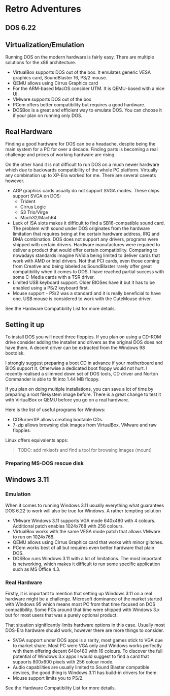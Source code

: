 # Retro Adventures

## DOS 6.22

## Virtualization/Emulation

Running DOS on the modern hardware is fairly easy. There are multiple solutions for the x86 architecture.

- VirtualBox supports DOS out of the box. It emulates generic VESA graphics card, SoundBlaster 16, PS/2 mouse.
- QEMU allows using Cirrus Graphics card 
- For the ARM-based MacOS consider UTM. It is QEMU-based with a nice UI.
- VMware supports DOS out of the box
- PCem offers better compatibility but requires a good hardware.
- DOSBox is a great and efficient way to emulate DOS. You can choose it if your plan on running only DOS.

## Real Hardware

Finding a good hardware for DOS can be a headache, despite being the main system for a PC for over a decade. Finding parts is becoming a real challenge and prices of working hardware are rising.

On the other hand it is not difficult to run DOS on a much newer hardware which due to backwards compatibility of the whole PC platform. Virtually any combination up to XP-Era worked for me. There are several caveats however.

- AGP graphics cards usually do not support SVGA modes. These chips support SVGA on DOS:
    - Trident
    - Cirrus Logic
	- S3 Trio/Virge
	- Mach32/Mach64
- Lack of ISA slots makes it difficult to find a SB16-compatible sound card. The problem with sound under DOS originates from the hardware limitation that requires being at the certain hardware address, IRQ and DMA combination. DOS does not support any drivers, programs were shipped with certain drivers. 
Hardware manufactures were required to deliver a product that would offer certain compatibility. 
Comparing to nowadays standards imagine NVidia being limited to deliver cards that work with AMD or Intel drivers. Not that PCI cards, even those coming from Creative and being labeled as SoundBlaster rarely offer great compatibility when it comes to DOS. I have reached partial success with some C-Media cards with a TSR driver.
- Limited USB keyboard support. Older BIOSes have it but it has to be enabled using a PS/2 keyboard first.
- Mouse support - PS/2 was a standard and it is really beneficial to have one. USB mouse is considered to work with the CuteMouse driver.


See the Hardware Compatibility List for more details.


## Setting it up

To install DOS you will need three floppies. If you plan on using a CD-ROM drive consider adding the installer and drivers as the original DOS does not have them. A decent driver can be extracted from the Windows 98 bootdisk.

I strongly suggest preparing a boot CD in advance if your motherboard and BIOS support it. Otherwise a dedicated boot floppy would not hurt. I recently realised a slimmed down set of DOS tools, CD driver and Norton Commander is able to fit into 1.44 MB floppy.

If you plan on doing multiple installations, you can save a lot of time by preparing a root filesystem image before. There is a great change to test it with VirtualBox or QEMU before you go on a real hardware.

Here is the list of useful programs for Windows:
- CDBurnerXP allows creating bootable CDs.
- 7-zip allows browsing disk images from VirtualBox, VMware and raw floppies.

Linux offers equivalents apps:

> TODO: add mkisofs and find a tool for browsing images (mount)

### Preparing MS-DOS rescue disk

## Windows 3.11

### Emulation

When it comes to running Windows 3.11 usually everything what guarantees DOS 6.22 to work will also be true for Windows. A rather tempting solution 

- VMware Windows 3.11 supports VGA mode 640x480 with 4 colours. Additional patch enables 1024x768 with 256 colours.
- VirtualBox works with the same VESA mode patch that allows VMware to run on 1024x768.
- QEMU allows using Cirrus Graphics card that works with minor glitches.
- PCem works best of all but requires even better hardware that plain DOS.
- DOSBox runs Windows 3.11 with a lot of limitations. The most important is networking, which makes it difficult to run some specific application such as MS Office 4.3.

### Real Hardware

Firstly, it is important to mention that setting up Windows 3.11 on a real hardware might be a challenge. Microsoft dominance of the market started with Windows 95 which means most PC from that time focused on DOS compatibility. Some PCs around that time were shipped with Windows 3.x but for most users that was a purely optional product.

That situation significantly limits hardware options in this case. Usually most DOS-Era hardware should work, however there are more things to consider.

- SVGA support under DOS apps is a rarity, most games stick to VGA due to market share. Most PC were VGA only and Windows works perfectly with them offering decent 640x480 with 16 colours. To discover the full potential of Windows 3.x apps I would suggest to find a card that supports 800x600 pixels with 256 colour mode.
- Audio capabilities are usually limited to Sound Blaster compatible devices, the good thing is Windows 3.11 has build-in drivers for them.
- Mouse support limits you to PS/2.

See the Hardware Compatibility List for more details.
